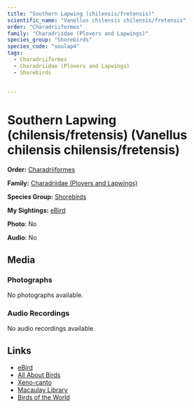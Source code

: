 ```yaml
---
title: "Southern Lapwing (chilensis/fretensis)"
scientific_name: "Vanellus chilensis chilensis/fretensis"
order: "Charadriiformes"
family: "Charadriidae (Plovers and Lapwings)"
species_group: "Shorebirds"
species_code: "soulap4"
tags: 
  - Charadriiformes
  - Charadriidae (Plovers and Lapwings)
  - Shorebirds
  
  
---
```


# Southern Lapwing (chilensis/fretensis) (Vanellus chilensis chilensis/fretensis)

**Order:** [Charadriiformes](/tags/charadriiformes)

**Family:** [Charadriidae (Plovers and Lapwings)](/tags/charadriidae-plovers-and-lapwings)

**Species Group:** [Shorebirds](/tags/shorebirds)

**My Sightings:** [eBird](https://ebird.org/lifelist?r=world&time=life&spp=soulap4)

**Photo**: No 

**Audio**: No

## Media
### Photographs
No photographs available.

### Audio Recordings
No audio recordings available.

## Links
* [eBird](https://ebird.org/species/soulap4) 
* [All About Birds](https://www.allaboutbirds.org/guide/soulap4) 
* [Xeno-canto](https://www.xeno-canto.org/species/vanellus-chilensis-chilensis/fretensis) 
* [Macaulay Library](https://search.macaulaylibrary.org/catalog?taxonCode=soulap4&sort=rating_rank_desc)
* [Birds of the World](https://birdsoftheworld.org/bow/species/soulap4)
